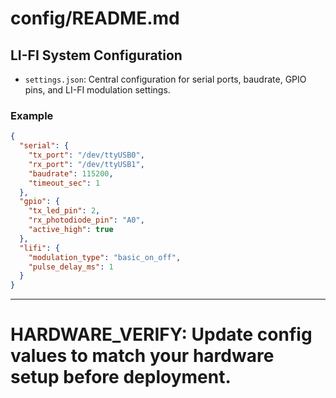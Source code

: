 # config/README.md

## LI-FI System Configuration

- `settings.json`: Central configuration for serial ports, baudrate, GPIO pins, and LI-FI modulation settings.

### Example

```json
{
  "serial": {
    "tx_port": "/dev/ttyUSB0",
    "rx_port": "/dev/ttyUSB1",
    "baudrate": 115200,
    "timeout_sec": 1
  },
  "gpio": {
    "tx_led_pin": 2,
    "rx_photodiode_pin": "A0",
    "active_high": true
  },
  "lifi": {
    "modulation_type": "basic_on_off",
    "pulse_delay_ms": 1
  }
}
```

---

# HARDWARE_VERIFY: Update config values to match your hardware setup before deployment.
